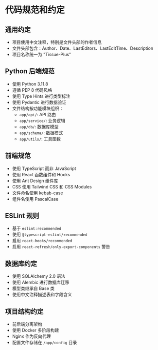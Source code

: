 # 代码规范和约定

## 通用约定
- 项目使用中文注释，特别是文件头部的作者信息
- 文件头部包含：Author、Date、LastEditors、LastEditTime、Description
- 项目名称统一为 "Tissue-Plus"

## Python 后端规范
- 使用 Python 3.11.8
- 遵循 PEP 8 代码风格
- 使用 Type Hints 进行类型标注
- 使用 Pydantic 进行数据验证
- 文件结构按功能模块组织：
  - `app/api/`: API 路由
  - `app/service/`: 业务逻辑
  - `app/db/`: 数据库模型
  - `app/schema/`: 数据模式
  - `app/utils/`: 工具函数

## 前端规范
- 使用 TypeScript 而非 JavaScript
- 使用 React 函数组件和 Hooks
- 使用 Ant Design 组件库
- CSS 使用 Tailwind CSS 和 CSS Modules
- 文件命名使用 kebab-case
- 组件名使用 PascalCase

## ESLint 规则
- 基于 `eslint:recommended`
- 使用 `@typescript-eslint/recommended`
- 启用 `react-hooks/recommended`
- 启用 `react-refresh/only-export-components` 警告

## 数据库约定
- 使用 SQLAlchemy 2.0 语法
- 使用 Alembic 进行数据库迁移
- 模型类继承自 Base 类
- 使用中文注释描述表和字段含义

## 项目结构约定
- 前后端分离架构
- 使用 Docker 多阶段构建
- Nginx 作为反向代理
- 配置文件存储在 `/app/config` 目录